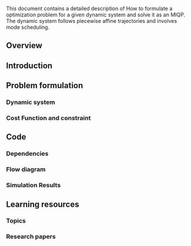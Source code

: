 This document contains a detailed description of How to formulate a optimization problem for a given dynamic system and solve it as an MIQP. The dynamic system follows piecewise affine trajectories and involves mode scheduling.

## Overview


## Introduction

## Problem formulation

### Dynamic system

### Cost Function and constraint

## Code

### Dependencies

### Flow diagram

### Simulation Results

## Learning resources 

### Topics

### Research papers
